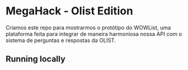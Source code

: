# MegaHack - Olist Edition

Criamos este repo para mostrarmos o protótipo do WOWList, uma plataforma feita para integrar de maneira harmoniosa nossa API com o sistema de perguntas e respostas da OLIST.

## Running locally
